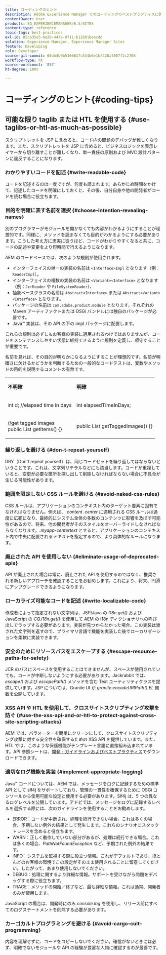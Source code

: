 ```yaml
---
title: コーディングのヒント
description: Adobe Experience Manager でのコーディングのベストプラクティスに関するヒントをいくつか紹介します。
contentOwner: User
products: SG_EXPERIENCEMANAGER/6.5/SITES
content-type: reference
topic-tags: best-practices
exl-id: 85ca35e5-6e2b-447a-9711-b12601beacdd
solution: Experience Manager, Experience Manager Sites
feature: Developing
role: Developer
source-git-commit: 66db4b0b5106617c534b6e1bf428a3057f2c2708
workflow-type: ht
source-wordcount: '857'
ht-degree: 100%

---
```


# コーディングのヒント{#coding-tips}

## 可能な限り taglib または HTL を使用する {#use-taglibs-or-htl-as-much-as-possible}

スクリプトレットを JSP に含めると、コード内の問題のデバッグが難しくなります。また、スクリプトレットを JSP に含めると、ビジネスロジックを表示レイヤーから切り離すことが難しくなり、単一責任の原則および MVC 設計パターンに違反することになります。

### わかりやすいコードを記述 {#write-readable-code}

コードを記述するのは一度ですが、何度も読まれます。あらかじめ時間をかけて、記述したコードを明確にしておくと、その後、自分自身や他の開発者がコードを読む場合に役立ちます。

### 目的を明確に表す名前を選択 {#choose-intention-revealing-names}

別のプログラマーがモジュールを開かなくても内容がわかるようにすることが理想的です。同様に、メソッドを読まなくても目的がわかるようにする必要があります。こうした考え方に忠実に従うほど、コードがわかりやすくなると共に、コードの記述や変更をより短時間で行えるようになります。

AEM のコードベースでは、次のような規則が使用されます。


* インターフェイスの単一の実装の名前は `<Interface>Impl` となります（例：`ReaderImpl`）。
* インターフェイスの複数の実装の名前は `<Variant><Interface>` となります（例：`JcrReader` や `FileSystemReader`）、
* 抽象ベースクラスの名前は `Abstract<Interface>` または `Abstract<Variant><Interface>` となります。
* パッケージの名前は `com.adobe.product.module` となります。それぞれの Maven アーティファクトまたは OSGi バンドルには独自のパッケージが必要です。
* Java™ 実装は、その API の下の impl パッケージに配置します。


これらの規則は必ずしもお客様の実装に適用されるわけではありませんが、コードをメンテナンスしやすい状態に維持できるように規則を定義し、順守することが重要です。

名前を見れば、その目的が明らかになるようにすることが理想的です。名前が明確さに欠けるかどうかを判断するための一般的なコードテストは、変数やメソッドの目的を説明するコメントの有無です。

<table>
 <tbody>
  <tr>
   <td><p><strong>不明確</strong></p> </td>
   <td><p><strong>明確</strong></p> </td>
  </tr>
  <tr>
   <td><p>int d; //elapsed time in days</p> </td>
   <td><p>int elapsedTimeInDays;</p> </td>
  </tr>
  <tr>
   <td><p>//get tagged images<br /> public List getItems() {}</p> </td>
   <td><p>public List getTaggedImages() {}</p> </td>
  </tr>
 </tbody>
</table>

### 繰り返しを避ける  {#don-t-repeat-yourself}

DRY（Don&#39;t repeat yourself）は、同じコードセットを繰り返してはならないということです。これは、文字列リテラルなどにも該当します。コードが重複していると、変更が必要な箇所を探し出して削除しなければならない場合に不具合が生じる可能性があります。

### 範囲を限定しない CSS ルールを避ける {#avoid-naked-css-rules}

CSS ルールは、アプリケーションのコンテキスト内のターゲット要素に固有でなければなりません。例えば、*.content .center* に適用される CSS ルールは過度に広範になり、最終的にシステム全体の多数のコンテンツに影響を及ぼす可能性があるので、将来、他の開発者がそのスタイルをオーバーライドしなければならなくなります。*.myapp-centertext* とすると、アプリケーションのコンテキスト内で中央に配置される&#x200B;*テキスト*&#x200B;を指定するので、より具体的なルールになります。

### 廃止された API を使用しない {#eliminate-usage-of-deprecated-apis}

API が廃止された場合は常に、廃止された API を使用するのではなく、推奨される新しいアプローチを確認することをお勧めします。これにより、将来、円滑にアップグレードできるようになります。

### ローカライズ可能なコードを記述 {#write-localizable-code}

作成者によって指定されない文字列は、JSP/Java の *I18n.get()* および JavaScript の *CQ.I18n.get()* を使用して AEM の i18n ディクショナリへの呼び出しでラップする必要があります。実装が見つからなかった場合、この実装は渡された文字列を返すので、プライマリ言語で機能を実装した後でローカリゼーションを柔軟に実装できます。

### 安全のためにリソースパスをエスケープする {#escape-resource-paths-for-safety}

JCR のパスにスペースを使用することはできませんが、スペースが使用されていても、コードが中断しないようにする必要があります。Jackrabbit では、*escape()* および *escapePath()* メソッドを含む Text ユーティリティクラスを提供しています。JSP については、Granite UI が *granite:encodeURIPath() EL* 関数を公開しています。

### XSS API や HTL を使用して、クロスサイトスクリプティング攻撃を防ぐ {#use-the-xss-api-and-or-htl-to-protect-against-cross-site-scripting-attacks}

AEM では、パラメーターを簡単にクリーンにして、クロスサイトスクリプティング攻撃に対する安全性を確保するための XSS API を提供しています。また、HTL では、このような保護機能がテンプレート言語に直接組み込まれています。API 参照シートは、[開発 - ガイドラインおよびベストプラクティス](/help/sites-developing/dev-guidelines-bestpractices.md)でダウンロードできます。

### 適切なログ機能を実装 {#implement-appropriate-logging}

Java™ コードについては、AEM では、メッセージをログに記録するための標準 API として slf4j をサポートしており、管理の一貫性を確保するために OSGi コンソールから使用可能な設定と使用する必要があります。Slf4j は、5 つの異なるログレベルを公開しています。アドビでは、メッセージをログに記録するレベルを選択する際には、次のガイドラインを使用することをお勧めします。

* ERROR：コードが中断され、処理を続行できない場合。これは多くの場合、予期しない例外の結果として発生します。これらのシナリオにスタックトレースを含めると役立ちます。
* WARN：正しく動作していない部分があるが、処理は続行できる場合。これは多くの場合、*PathNotFoundException* など、予期された例外の結果です。
* INFO：システムを監視する際に役立つ情報。これがデフォルトであり、ほとんどのお客様の環境でこの設定がそのまま使用されることに留意してください。したがって、あまり使用しないでください。
* DEBUG：処理に関するより詳細な情報。サポートを受けながら問題をデバッグする際に役立ちます。
* TRACE：メソッドの開始／終了など、最も詳細な情報。これは通常、開発者のみが使用します。

JavaScript の場合は、開発時にのみ *console.log* を使用し、リリース前にすべてのログステートメントを削除する必要があります。

### カーゴカルトプログラミングを避ける {#avoid-cargo-cult-programming}

内容を理解せずに、コードをコピーしないでください。確信がないときには必ず、明確でないモジュールや API の経験が豊富な人物に確認するのが最善です。
